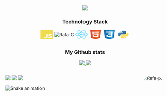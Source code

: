 <div align="center">
<img src="https://user-images.githubusercontent.com/83429879/159354275-c04ece9a-1a19-485f-9893-ba0c17641a0b.jpg" width="700px"/>
</div>
<h3 align="center">Technology Stack</h3>
  <div align="center">
  <img align="center" alt="Rafa-Js" height="30" width="40" src="https://raw.githubusercontent.com/devicons/devicon/master/icons/javascript/javascript-plain.svg">
  <img align="center" alt="Rafa-C" height="30" width="40" src="https://cdn.jsdelivr.net/gh/devicons/devicon/icons/c/c-original.svg"/>

  <img align="center" alt="Rafa-React" height="30" width="40" src="https://raw.githubusercontent.com/devicons/devicon/master/icons/react/react-original.svg">
  <img align="center" alt="Rafa-HTML" height="30" width="40" src="https://raw.githubusercontent.com/devicons/devicon/master/icons/html5/html5-original.svg">
  <img align="center" alt="Rafa-CSS" height="30" width="40" src="https://raw.githubusercontent.com/devicons/devicon/master/icons/css3/css3-original.svg">
  <img align="center" alt="Rafa-Python" height="30" width="40" src="https://raw.githubusercontent.com/devicons/devicon/master/icons/python/python-original.svg">
  
  ##
<div align="center">
  
  <h3 align="center">My Github stats</h3>
  <a href="https://github.com/rcozer1997">
  <img height="140em" src="https://github-readme-stats.vercel.app/api?username=rcozer1997&show_icons=true&theme=tokyonight&include_all_commits=true&count_private=true"/>
  <img height="140em" src="https://github-readme-stats.vercel.app/api/top-langs/?username=rcozer1997&layout=compact&langs_count=7&theme=tokyonight"/>
  
  ##
</div>

  <img align="right" alt="Rafa-pic" height="200" style="border-radius:50px;" src="https://i.picasion.com/pic92/4d82a7caacc7ad5b7252b998247387b8.gif">
</div>
  
  ##
 
<div> 
  <a href="https://instagram.com/r_cozer/" target="_blank"><img src="https://img.shields.io/badge/-Instagram-%23E4405F?style=for-the-badge&logo=instagram&logoColor=white" target="_blank"></a>
  <a href = "mailto:rafael.cozer@edu.ufes.br"><img src="https://img.shields.io/badge/-Gmail-%23333?style=for-the-badge&logo=gmail&logoColor=white" target="_blank"></a>
  <a href="https://www.linkedin.com/in/rcozer1997/" target="_blank"><img src="https://img.shields.io/badge/-LinkedIn-%230077B5?style=for-the-badge&logo=linkedin&logoColor=white" target="_blank"></a> 
 
  ![Snake animation](https://github.com/rcozer1997/rcozer1997/blob/output/github-contribution-grid-snake.svg)
 
</div>
